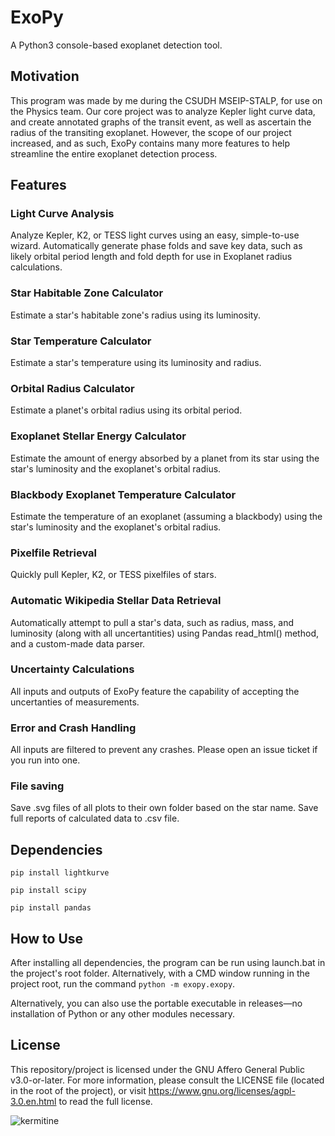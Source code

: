 # ExoPy

A Python3 console-based exoplanet detection tool.

## Motivation
This program was made by me during the CSUDH MSEIP-STALP, for use on the Physics team. Our core project was to analyze Kepler light curve data, and create annotated graphs of the transit event, as well as ascertain the radius of the transiting exoplanet. However, the scope of our project increased, and as such, ExoPy contains many more features to help streamline the entire exoplanet detection process.

## Features
### Light Curve Analysis
Analyze Kepler, K2, or TESS light curves using an easy, simple-to-use wizard. Automatically generate phase folds and save key data, such as likely orbital period length and fold depth for use in Exoplanet radius calculations.

### Star Habitable Zone Calculator
Estimate a star's habitable zone's radius using its luminosity.

### Star Temperature Calculator
Estimate a star's temperature using its luminosity and radius.

### Orbital Radius Calculator
Estimate a planet's orbital radius using its orbital period.

### Exoplanet Stellar Energy Calculator
Estimate the amount of energy absorbed by a planet from its star using the star's luminosity and the exoplanet's orbital radius.

### Blackbody Exoplanet Temperature Calculator
Estimate the temperature of an exoplanet (assuming a blackbody) using the star's luminosity and the exoplanet's orbital radius.  

### Pixelfile Retrieval
Quickly pull Kepler, K2, or TESS pixelfiles of stars.

### Automatic Wikipedia Stellar Data Retrieval
Automatically attempt to pull a star's data, such as radius, mass, and luminosity (along with all uncertantities) using Pandas read_html() method, and a custom-made data parser.

### Uncertainty Calculations
All inputs and outputs of ExoPy feature the capability of accepting the uncertanties of measurements.

### Error and Crash Handling
All inputs are filtered to prevent any crashes. Please open an issue ticket if you run into one.

### File saving
Save .svg files of all plots to their own folder based on the star name. Save full reports of calculated data to .csv file.

## Dependencies
```pip install lightkurve```

```pip install scipy```

```pip install pandas```
## How to Use
After installing all dependencies, the program can be run using launch.bat in the project's root folder. Alternatively, with a CMD window running in the project root, run the command ```python -m exopy.exopy```. 

Alternatively, you can also use the portable executable in releases—no installation of Python or any other modules necessary.

## License
This repository/project is licensed under the GNU Affero General Public v3.0-or-later. For more information, please consult the LICENSE file (located in the root of the project), or visit https://www.gnu.org/licenses/agpl-3.0.en.html to read the full license.


![kermitine](https://github.com/kermitine/kermitine/blob/b523c5954ea8820f70eb6ff786f2dbec7ce08955/images/kermitine.png)
